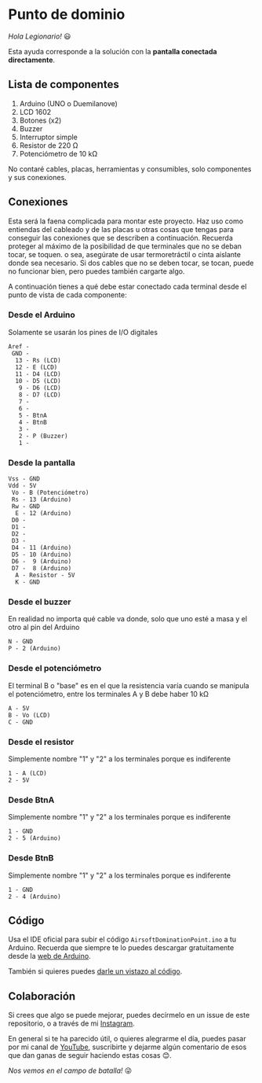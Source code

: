 # Punto de dominio

*Hola Legionario!*
:smiley:

Esta ayuda corresponde a la solución con la **pantalla conectada directamente**.

## Lista de componentes

1. Arduino (UNO o Duemilanove)
2. LCD 1602
3. Botones (x2)
4. Buzzer
5. Interruptor simple
6. Resistor de 220 &#x2126;
7. Potenciómetro de 10 k&#x2126;

No contaré cables, placas, herramientas y consumibles, solo componentes y sus conexiones.

## Conexiones
Esta será la faena complicada para montar este proyecto. Haz uso como entiendas del cableado y de las placas u otras cosas que tengas para conseguir las conexiones que se describen a continuación. Recuerda proteger al máximo de la posibilidad de que terminales que no se deban tocar, se toquen. o sea, asegúrate de usar termoretráctil o cinta aislante donde sea necesario. Si dos cables que no se deben tocar, se tocan, puede no funcionar bien, pero puedes también cargarte algo.

A continuación tienes a qué debe estar conectado cada terminal desde el punto de vista de cada componente:
### Desde el Arduino
Solamente se usarán los pines de I/O digitales
```
Aref -
 GND -
  13 - Rs (LCD)
  12 - E (LCD)
  11 - D4 (LCD)
  10 - D5 (LCD)
   9 - D6 (LCD)
   8 - D7 (LCD)
   7 -
   6 -
   5 - BtnA
   4 - BtnB
   3 -
   2 - P (Buzzer)
   1 -
```
### Desde la pantalla
```
Vss - GND
Vdd - 5V
 Vo - B (Potenciómetro)
 Rs - 13 (Arduino)
 Rw - GND
  E - 12 (Arduino)
 D0 -
 D1 -
 D2 -
 D3 -
 D4 - 11 (Arduino)
 D5 - 10 (Arduino)
 D6 -  9 (Arduino)
 D7 -  8 (Arduino)
  A - Resistor - 5V
  K - GND
```
### Desde el buzzer
En realidad no importa qué cable va donde, solo que uno esté a masa y el otro al pin del Arduino
```
N - GND
P - 2 (Arduino)
```
### Desde el potenciómetro
El terminal B o "base" es en el que la resistencia varía cuando se manipula el potenciómetro, entre los terminales A y B debe haber 10 k&#x2126;
```
A - 5V
B - Vo (LCD)
C - GND
```
### Desde el resistor
Simplemente nombre "1" y "2" a los terminales porque es indiferente
```
1 - A (LCD)
2 - 5V
```
### Desde BtnA
Simplemente nombre "1" y "2" a los terminales porque es indiferente
```
1 - GND
2 - 5 (Arduino)
```
### Desde BtnB
Simplemente nombre "1" y "2" a los terminales porque es indiferente
```
1 - GND
2 - 4 (Arduino)
```

## Código
Usa el IDE oficial para subir el código `AirsoftDominationPoint.ino` a tu Arduino. Recuerda que siempre te lo puedes descargar gratuitamente desde la [web de Arduino](https://www.arduino.cc/en/software).

También si quieres puedes [darle un vistazo al código](AirsoftDominationPoint.ino).

## Colaboración

Si crees que algo se puede mejorar, puedes decírmelo en un issue de este repositorio, o a través de mi [Instagram](https://www.instagram.com/el_legionario_airsoft/).

En general si te ha parecido útil, o quieres alegrarme el día, puedes pasar por mi canal de [YouTube](https://www.youtube.com/c/ElLegionario), suscribirte y dejarme algún comentario de esos que dan ganas de seguir haciendo estas cosas :blush:.

*Nos vemos en el campo de batalla!* 
:stuck_out_tongue_winking_eye: